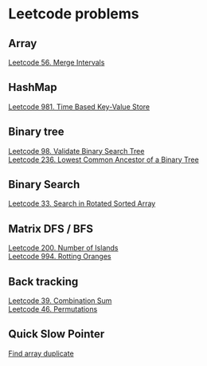 
# Leetcode problems

## Array
[Leetcode 56. Merge Intervals](./problems/leetcode-56.md)

## HashMap
[Leetcode 981. Time Based Key-Value Store](./problems/leetcode-981.md)

## Binary tree
[Leetcode 98. Validate Binary Search Tree](./problems/leetcode-98.md)\
[Leetcode 236. Lowest Common Ancestor of a Binary Tree](./problems/leetcode-236.md)

## Binary Search
[Leetcode 33. Search in Rotated Sorted Array](./problems/leetcode-33.md)

## Matrix DFS / BFS
[Leetcode 200. Number of Islands](./problems/leetcode-200.md)\
[Leetcode 994. Rotting Oranges](./problems/leetcode-994.md)

## Back tracking
[Leetcode 39. Combination Sum](./problems/leetcode-39.md)\
[Leetcode 46. Permutations](./problems/leetcode-46.md)

## Quick Slow Pointer
[Find array duplicate](./others/find-array-duplicate.md)
